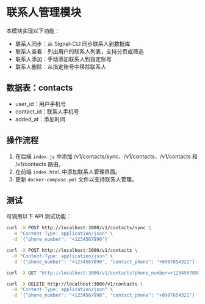 # 联系人管理模块

本模块实现以下功能：
- 联系人同步：从 Signal-CLI 同步联系人到数据库
- 联系人查看：列出用户的联系人列表，支持分页或筛选
- 联系人添加：手动添加联系人到指定账号
- 联系人删除：从指定账号中移除联系人

## 数据表：contacts
- user_id：用户手机号
- contact_id：联系人手机号
- added_at：添加时间

## 操作流程
1. 在后端 `index.js` 中添加 /v1/contacts/sync、/v1/contacts、/v1/contacts 和 /v1/contacts 路由。
2. 在前端 `index.html` 中添加联系人管理界面。
3. 更新 `docker-compose.yml` 文件以支持联系人管理。

## 测试
可调用以下 API 测试功能：
```bash
curl -X POST http://localhost:3000/v1/contacts/sync \
  -H "Content-Type: application/json" \
  -d '{"phone_number": "+1234567890"}'

curl -X POST http://localhost:3000/v1/contacts \
  -H "Content-Type: application/json" \
  -d '{"phone_number": "+1234567890", "contact_phone": "+0987654321"}'

curl -X GET "http://localhost:3000/v1/contacts?phone_number=+1234567890"

curl -X DELETE http://localhost:3000/v1/contacts \
  -H "Content-Type: application/json" \
  -d '{"phone_number": "+1234567890", "contact_phone": "+0987654321"}'
```
